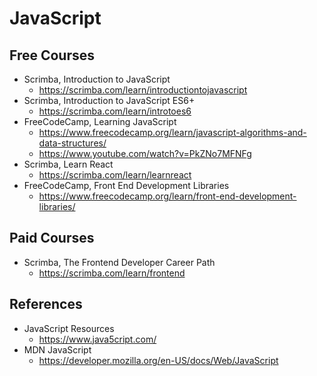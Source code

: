 # JavaScript

## Free Courses

- Scrimba, Introduction to JavaScript
  - <https://scrimba.com/learn/introductiontojavascript>
- Scrimba, Introduction to JavaScript ES6+
  - <https://scrimba.com/learn/introtoes6>
- FreeCodeCamp, Learning JavaScript
  - <https://www.freecodecamp.org/learn/javascript-algorithms-and-data-structures/>
  - <https://www.youtube.com/watch?v=PkZNo7MFNFg>
- Scrimba, Learn React
  - <https://scrimba.com/learn/learnreact>
- FreeCodeCamp, Front End Development Libraries
  - <https://www.freecodecamp.org/learn/front-end-development-libraries/>

## Paid Courses

- Scrimba, The Frontend Developer Career Path
  - <https://scrimba.com/learn/frontend>

## References

- JavaScript Resources
  - <https://www.java5cript.com/>
- MDN JavaScript
  - <https://developer.mozilla.org/en-US/docs/Web/JavaScript>